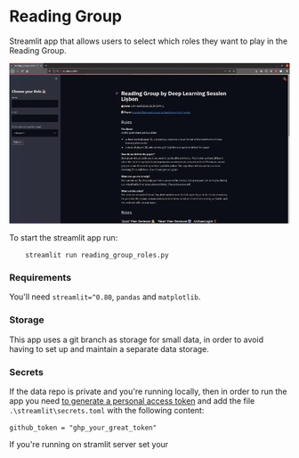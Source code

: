 # Reading Group

Streamlit app that allows users to select which roles they want to play in the Reading Group.

![App look](images/outpy.gif)

To start the streamlit app run:

```
    streamlit run reading_group_roles.py
```

### Requirements
You'll need `streamlit=^0.80`, `pandas` and `matplotlib`.

### Storage
This app uses a git branch as storage for small data, in order to avoid having to set up and maintain
a separate data storage.

### Secrets
If the data repo is private and you're running locally, then in order to run the app you need
[to generate a personal access token](https://docs.github.com/en/github/authenticating-to-github/creating-a-personal-access-token) 
and add the file `.\streamlit\secrets.toml` with the following content:

```
github_token = "ghp_your_great_token"
```

If you're running on stramlit server set your 